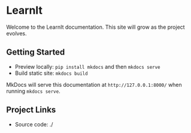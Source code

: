 # LearnIt

Welcome to the LearnIt documentation. This site will grow as the project evolves.

## Getting Started

- Preview locally: `pip install mkdocs` and then `mkdocs serve`
- Build static site: `mkdocs build`

MkDocs will serve this documentation at `http://127.0.0.1:8000/` when running `mkdocs serve`.

## Project Links

- Source code: ./
